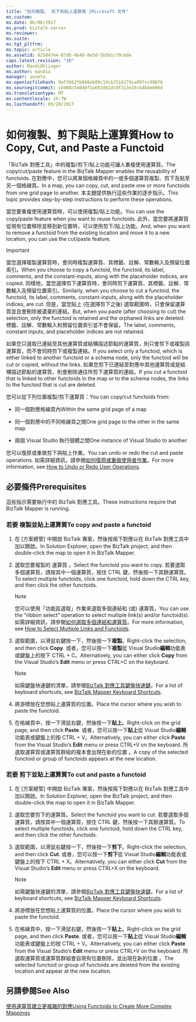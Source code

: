 ```yaml
---
title: "如何複製、 剪下和貼上運算質 |Microsoft 文件"
ms.custom: 
ms.date: 06/08/2017
ms.prod: biztalk-server
ms.reviewer: 
ms.suite: 
ms.tgt_pltfrm: 
ms.topic: article
ms.assetid: 825847e4-87db-4b40-8e5d-5b5b1c79c6de
caps.latest.revision: "10"
author: MandiOhlinger
ms.author: mandia
manager: anneta
ms.openlocfilehash: 9af3662fb866eb09c1dcb2516279ca097cc998f6
ms.sourcegitcommit: cb908c540d8f1a692d01dc8f313e16cb4b4e696d
ms.translationtype: MT
ms.contentlocale: zh-TW
ms.lasthandoff: 09/20/2017
---
```

# <a name="how-to-copy-cut-and-paste-a-functoid"></a><span data-ttu-id="141b9-102">如何複製、剪下與貼上運算質</span><span class="sxs-lookup"><span data-stu-id="141b9-102">How to Copy, Cut, and Paste a Functoid</span></span>
<span data-ttu-id="141b9-103">「BizTalk 對應工具」中的複製/剪下/貼上功能可讓人重複使用運算質。</span><span class="sxs-lookup"><span data-stu-id="141b9-103">The copy/cut/paste feature in the BizTalk Mapper enables the reusability of functoids.</span></span> <span data-ttu-id="141b9-104">在對應中，您可以將某個格線頁中的一或多個運算質複製、剪下及貼至另一個格線頁。</span><span class="sxs-lookup"><span data-stu-id="141b9-104">In a map, you can copy, cut, and paste one or more functoids from one grid page to another.</span></span> <span data-ttu-id="141b9-105">本主題提供執行這些作業的逐步指示。</span><span class="sxs-lookup"><span data-stu-id="141b9-105">This topic provides step-by-step instructions to perform these operations.</span></span>  
  
 <span data-ttu-id="141b9-106">當您要重複使用運算質時，可以使用複製/貼上功能。</span><span class="sxs-lookup"><span data-stu-id="141b9-106">You can use the copy/paste feature when you want to reuse functoids.</span></span> <span data-ttu-id="141b9-107">此外，當您要將運算質從現有位置移除並移到新位置時，可以使用剪下/貼上功能。</span><span class="sxs-lookup"><span data-stu-id="141b9-107">And, when you want to remove a functoid from the existing location and move it to a new location, you can use the cut/paste feature.</span></span>  
  
> [!IMPORTANT]
>  <span data-ttu-id="141b9-108">當您選擇複製運算質時，會同時複製運算質、其標籤、註解、常數輸入及預留位置索引。</span><span class="sxs-lookup"><span data-stu-id="141b9-108">When you choose to copy a functoid, the functoid, its label, comments, and the constant-inputs, along with the placeholder indices, are copied.</span></span> <span data-ttu-id="141b9-109">同樣地，當您選擇剪下運算質時，會同時剪下運算質、其標籤、註解、常數輸入及預留位置索引。</span><span class="sxs-lookup"><span data-stu-id="141b9-109">Similarly, when you choose to cut a functoid, the functoid, its label, comments, constant-inputs, along with the placeholder indices, are cut.</span></span> <span data-ttu-id="141b9-110">但是，當您貼上 (在選擇剪下之後) 選取範圍時，只會保留運算質並且會刪除被遺棄的連結。</span><span class="sxs-lookup"><span data-stu-id="141b9-110">But, when you paste (after choosing to cut) the selection, only the functoid is retained and the orphaned links are deleted.</span></span> <span data-ttu-id="141b9-111">標籤、註解、常數輸入和預留位置索引並不會保留。</span><span class="sxs-lookup"><span data-stu-id="141b9-111">The label, comments, constant inputs, and placeholder indices are not retained.</span></span>  
  
 <span data-ttu-id="141b9-112">如果您只選取已連結至其他運算質或結構描述節點的運算質，則只會剪下或複製該運算質，而不會同時剪下或複製連結。</span><span class="sxs-lookup"><span data-stu-id="141b9-112">If you select only a functoid, which is either linked to another functoid or a schema node, only the functoid will be cut or copied, without the links.</span></span> <span data-ttu-id="141b9-113">如果您剪下已連結至對應中其他運算質或是結構描述節點的運算質，則會刪除通往所剪下運算質的連結。</span><span class="sxs-lookup"><span data-stu-id="141b9-113">If you cut a functoid that is linked to other functoids in the map or to the schema nodes, the links to the functoid that is cut are deleted.</span></span>  
  
 <span data-ttu-id="141b9-114">您可以從下列位置複製/剪下運算質：</span><span class="sxs-lookup"><span data-stu-id="141b9-114">You can copy/cut functoids from:</span></span>  
  
-   <span data-ttu-id="141b9-115">同一個對應格線頁內</span><span class="sxs-lookup"><span data-stu-id="141b9-115">Within the same grid page of a map</span></span>  
  
-   <span data-ttu-id="141b9-116">同一個對應中的不同格線頁之間</span><span class="sxs-lookup"><span data-stu-id="141b9-116">One grid page to the other in the same map</span></span>  
  
-   <span data-ttu-id="141b9-117">兩個 Visual Studio 執行個體之間</span><span class="sxs-lookup"><span data-stu-id="141b9-117">One instance of Visual Studio to another</span></span>  
  
 <span data-ttu-id="141b9-118">您可以復原或重做剪下與貼上作業。</span><span class="sxs-lookup"><span data-stu-id="141b9-118">You can undo or redo the cut and paste operations.</span></span> <span data-ttu-id="141b9-119">如需詳細資訊，請參閱[如何復原或重做使用者作業](../core/how-to-undo-or-redo-user-operations.md)。</span><span class="sxs-lookup"><span data-stu-id="141b9-119">For more information, see [How to Undo or Redo User Operations](../core/how-to-undo-or-redo-user-operations.md).</span></span>  
  
## <a name="prerequisites"></a><span data-ttu-id="141b9-120">必要條件</span><span class="sxs-lookup"><span data-stu-id="141b9-120">Prerequisites</span></span>  
 <span data-ttu-id="141b9-121">這些指示需要執行中的 BizTalk 對應工具。</span><span class="sxs-lookup"><span data-stu-id="141b9-121">These instructions require that BizTalk Mapper is running.</span></span>  
  
### <a name="to-copy-and-paste-a-functoid"></a><span data-ttu-id="141b9-122">若要 複製並貼上運算質</span><span class="sxs-lookup"><span data-stu-id="141b9-122">To copy and paste a functoid</span></span>  
  
1.  <span data-ttu-id="141b9-123">在 [方案總管] 中開啟 BizTalk 專案，然後按兩下對應以在 BizTalk 對應工具中加以開啟。</span><span class="sxs-lookup"><span data-stu-id="141b9-123">In Solution Explorer, open the BizTalk project, and then double-click the map to open it in BizTalk Mapper.</span></span>  
  
2.  <span data-ttu-id="141b9-124">選取您要複製的 運算質 。</span><span class="sxs-lookup"><span data-stu-id="141b9-124">Select the functoid you want to copy.</span></span> <span data-ttu-id="141b9-125">若要選取多個運算質，請按其中一個運算質，按住 CTRL 鍵，然後按一下其餘運算質。</span><span class="sxs-lookup"><span data-stu-id="141b9-125">To select multiple functoids, click one functoid, hold down the CTRL key, and then click the other functoids.</span></span>  
  
    > [!NOTE]
    >  <span data-ttu-id="141b9-126">您可以使用「功能區選取」作業來選取多個連結和 (或) 運算質。</span><span class="sxs-lookup"><span data-stu-id="141b9-126">You can use the “ribbon select” operation to select multiple link(s) and/or functoid(s).</span></span> <span data-ttu-id="141b9-127">如需詳細資訊，請參閱[如何選取多個連結和運算質](../core/how-to-select-multiple-links-and-functoids.md)。</span><span class="sxs-lookup"><span data-stu-id="141b9-127">For more information, see [How to Select Multiple Links and Functoids](../core/how-to-select-multiple-links-and-functoids.md).</span></span>  
  
3.  <span data-ttu-id="141b9-128">選取範圍，以滑鼠右鍵按一下，然後按一下**複製**。</span><span class="sxs-lookup"><span data-stu-id="141b9-128">Right-click the selection, and then click **Copy**.</span></span> <span data-ttu-id="141b9-129">或者，您可以按一下**複製**從 Visual Studio**編輯**功能表或鍵盤上的按下 CTRL + C。</span><span class="sxs-lookup"><span data-stu-id="141b9-129">Alternatively, you can either click **Copy** from the Visual Studio’s **Edit** menu or press CTRL+C on the keyboard.</span></span>  
  
    > [!NOTE]
    >  <span data-ttu-id="141b9-130">如需鍵盤快速鍵的清單，請參閱[BizTalk 對應工具鍵盤快速鍵](../core/biztalk-mapper-keyboard-shortcuts.md)。</span><span class="sxs-lookup"><span data-stu-id="141b9-130">For a list of keyboard shortcuts, see [BizTalk Mapper Keyboard Shortcuts](../core/biztalk-mapper-keyboard-shortcuts.md).</span></span>  
  
4.  <span data-ttu-id="141b9-131">將游標放在您想貼上運算質的位置。</span><span class="sxs-lookup"><span data-stu-id="141b9-131">Place the cursor where you wish to paste the functoid.</span></span>  
  
5.  <span data-ttu-id="141b9-132">在格線頁中，按一下滑鼠右鍵，然後按一下**貼上**。</span><span class="sxs-lookup"><span data-stu-id="141b9-132">Right-click on the grid page, and then click **Paste**.</span></span> <span data-ttu-id="141b9-133">或者，您可以按一下**貼上**從 Visual Studio**編輯**功能表或鍵盤上的按 CTRL + V。</span><span class="sxs-lookup"><span data-stu-id="141b9-133">Alternatively, you can either click **Paste** from the Visual Studio’s **Edit** menu or press CTRL+V on the keyboard.</span></span> <span data-ttu-id="141b9-134">所 選取運算質或運算質群組的複本會出現在新的位置 。</span><span class="sxs-lookup"><span data-stu-id="141b9-134">A copy of the selected functoid or group of functoids appears at the new location.</span></span>  
  
### <a name="to-cut-and-paste-a-functoid"></a><span data-ttu-id="141b9-135">若要 剪下並貼上運算質</span><span class="sxs-lookup"><span data-stu-id="141b9-135">To cut and paste a functoid</span></span>  
  
1.  <span data-ttu-id="141b9-136">在 [方案總管] 中開啟 BizTalk 專案，然後按兩下對應以在 BizTalk 對應工具中加以開啟。</span><span class="sxs-lookup"><span data-stu-id="141b9-136">In Solution Explorer, open the BizTalk project, and then double-click the map to open it in BizTalk Mapper.</span></span>  
  
2.  <span data-ttu-id="141b9-137">選取您要剪下的運算質。</span><span class="sxs-lookup"><span data-stu-id="141b9-137">Select the functoid you want to cut.</span></span> <span data-ttu-id="141b9-138">若要選取多個運算質，請按其中一個運算質，按住 CTRL 鍵，然後按一下其餘運算質。</span><span class="sxs-lookup"><span data-stu-id="141b9-138">To select multiple functoids, click one functoid, hold down the CTRL key, and then click the other functoids.</span></span>  
  
3.  <span data-ttu-id="141b9-139">選取範圍，以滑鼠右鍵按一下，然後按一下**剪下**。</span><span class="sxs-lookup"><span data-stu-id="141b9-139">Right-click the selection, and then click **Cut**.</span></span> <span data-ttu-id="141b9-140">或者，您可以按一下**剪下**從 Visual Studio**編輯**功能表或鍵盤上的按下 CTRL + X。</span><span class="sxs-lookup"><span data-stu-id="141b9-140">Alternatively, you can either click **Cut** from the Visual Studio’s **Edit** menu or press CTRL+X on the keyboard.</span></span>  
  
    > [!NOTE]
    >  <span data-ttu-id="141b9-141">如需鍵盤快速鍵的清單，請參閱[BizTalk 對應工具鍵盤快速鍵](../core/biztalk-mapper-keyboard-shortcuts.md)。</span><span class="sxs-lookup"><span data-stu-id="141b9-141">For a list of keyboard shortcuts, see [BizTalk Mapper Keyboard Shortcuts](../core/biztalk-mapper-keyboard-shortcuts.md).</span></span>  
  
4.  <span data-ttu-id="141b9-142">將游標放在您想貼上運算質的位置。</span><span class="sxs-lookup"><span data-stu-id="141b9-142">Place the cursor where you wish to paste the functoid.</span></span>  
  
5.  <span data-ttu-id="141b9-143">在格線頁中，按一下滑鼠右鍵，然後按一下**貼上**。</span><span class="sxs-lookup"><span data-stu-id="141b9-143">Right-click on the grid page, and then click **Paste**.</span></span> <span data-ttu-id="141b9-144">或者，您可以按一下**貼上**從 Visual Studio**編輯**功能表或鍵盤上的按 CTRL + V。</span><span class="sxs-lookup"><span data-stu-id="141b9-144">Alternatively, you can either click **Paste** from the Visual Studio’s **Edit** menu or press CTRL+V on the keyboard.</span></span> <span data-ttu-id="141b9-145">所 選取運算質或運算質群組會自現有位置刪除，並出現在新的位置 。</span><span class="sxs-lookup"><span data-stu-id="141b9-145">The selected functoid or group of functoids are deleted from the existing location and appear at the new location.</span></span>  
  
## <a name="see-also"></a><span data-ttu-id="141b9-146">另請參閱</span><span class="sxs-lookup"><span data-stu-id="141b9-146">See Also</span></span>  
 [<span data-ttu-id="141b9-147">使用運算質建立更複雜的對應</span><span class="sxs-lookup"><span data-stu-id="141b9-147">Using Functoids to Create More Complex Mappings</span></span>](../core/using-functoids-to-create-more-complex-mappings.md)